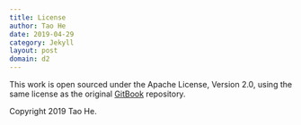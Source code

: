```yaml
---
title: License
author: Tao He
date: 2019-04-29
category: Jekyll
layout: post
domain: d2
---
```


This work is open sourced under the Apache License, Version 2.0, using the
same license as the original [GitBook](https://github.com/GitbookIO/gitbook) repository.

Copyright 2019 Tao He.
